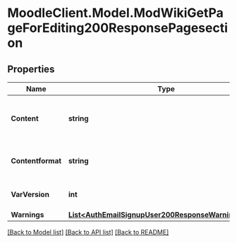 # MoodleClient.Model.ModWikiGetPageForEditing200ResponsePagesection

## Properties

Name | Type | Description | Notes
------------ | ------------- | ------------- | -------------
**Content** | **string** | The contents of the page-section to be edited. | [optional] [default to "null"]
**Contentformat** | **string** | Format of the original content of the page. | [optional] [default to "null"]
**VarVersion** | **int** | Latest version of the page. | 
**Warnings** | [**List&lt;AuthEmailSignupUser200ResponseWarningsInner&gt;**](AuthEmailSignupUser200ResponseWarningsInner.md) |  | [optional] 

[[Back to Model list]](../README.md#documentation-for-models) [[Back to API list]](../README.md#documentation-for-api-endpoints) [[Back to README]](../README.md)

